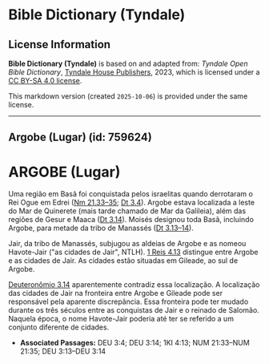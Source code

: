 # Bible Dictionary (Tyndale)

## License Information

**Bible Dictionary (Tyndale)** is based on and adapted from: _Tyndale Open Bible Dictionary_, [Tyndale House Publishers](https://tyndaleopenresources.com/), 2023, which is licensed under a [CC BY-SA 4.0 license](https://creativecommons.org/licenses/by-sa/4.0/legalcode.en).

This markdown version (created `2025-10-06`) is provided under the same license.



--------------------------------

## Argobe (Lugar) (id: 759624)

ARGOBE (Lugar)
==============

Uma região em Basã foi conquistada pelos israelitas quando derrotaram o Rei Ogue em Edrei ([Nm 21\.33–35](https://ref.ly/Num21:33-Num21:35); [Dt 3\.4](https://ref.ly/Deut3:4)). Argobe estava localizada a leste do Mar de Quinerete (mais tarde chamado de Mar da Galileia), além das regiões de Gesur e Maaca ([Dt 3\.14](https://ref.ly/Deut3:14)). Moisés designou toda Basã, incluindo Argobe, para metade da tribo de Manassés ([Dt 3\.13–14](https://ref.ly/Deut3:13-Deut3:14)).

Jair, da tribo de Manassés, subjugou as aldeias de Argobe e as nomeou Havote\-Jair ("as cidades de Jair", NTLH). [1 Reis 4\.13](https://ref.ly/1Kgs4:13) distingue entre Argobe e as cidades de Jair. As cidades estão situadas em Gileade, ao sul de Argobe.

[Deuteronômio 3\.14](https://ref.ly/Deut3:14) aparentemente contradiz essa localização. A localização das cidades de Jair na fronteira entre Argobe e Gileade pode ser responsável pela aparente discrepância. Essa fronteira pode ter mudado durante os três séculos entre as conquistas de Jair e o reinado de Salomão. Naquela época, o nome Havote\-Jair poderia até ter se referido a um conjunto diferente de cidades.

* **Associated Passages:** DEU 3:4; DEU 3:14; 1KI 4:13; NUM 21:33–NUM 21:35; DEU 3:13–DEU 3:14


